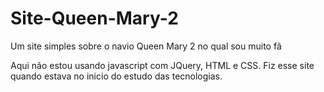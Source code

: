 # Site-Queen-Mary-2
Um site simples sobre o navio Queen Mary 2 no qual sou muito fã

Aqui não estou usando javascript com JQuery, HTML e CSS.
Fiz esse site quando estava no inicio do estudo das tecnologias.
